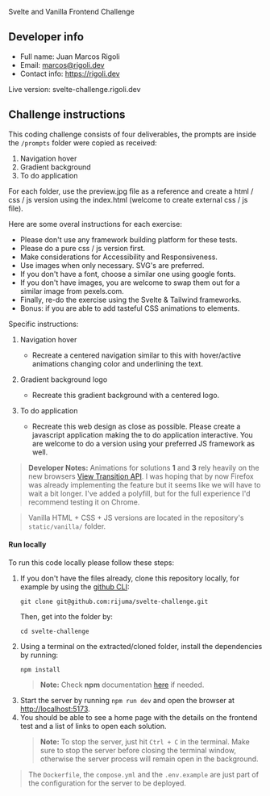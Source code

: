 Svelte and Vanilla Frontend Challenge

## Developer info

- Full name: Juan Marcos Rigoli
- Email: [marcos@rigoli.dev](mailto:marcos@rigoli.dev)
- Contact info: https://rigoli.dev

Live version: svelte-challenge.rigoli.dev

## Challenge instructions

This coding challenge consists of four deliverables, the prompts are inside the `/prompts` folder were copied as received:

1. Navigation hover
2. Gradient background
3. To do application

For each folder, use the preview.jpg file as a reference and create a html / css / js version using the index.html (welcome to create external css / js file).

Here are some overal instructions for each exercise:

- Please don't use any framework building platform for these tests.
- Please do a pure css / js version first.
- Make considerations for Accessibility and Responsiveness.
- Use images when only necessary. SVG's are preferred.
- If you don't have a font, choose a similar one using google fonts.
- If you don't have images, you are welcome to swap them out for a similar image from pexels.com.
- Finally, re-do the exercise using the Svelte & Tailwind frameworks.
- Bonus: if you are able to add tasteful CSS animations to elements.

Specific instructions:

1. Navigation hover

   - Recreate a centered navigation similar to this with hover/active animations changing color and underlining the text.

2. Gradient background logo

   - Recreate this gradient background with a centered logo.

3. To do application

   - Recreate this web design as close as possible. Please create a javascript application making the to do application interactive. You are welcome to do a version using your preferred JS framework as well.

> **Developer Notes:** Animations for solutions **1** and **3** rely heavily on the new browsers [View Transition API](https://developer.mozilla.org/en-US/docs/Web/API/View_Transition_API). I was hoping that by now Firefox was already implementing the feature but it seems like we will have to wait a bit longer. I've added a polyfill, but for the full experience I'd recommend testing it on Chrome.

> Vanilla HTML + CSS + JS versions are located in the repository's `static/vanilla/` folder.

#### Run locally

To run this code locally please follow these steps:

1. If you don't have the files already, clone this repository locally, for example by using the [github CLI](https://cli.github.com):
   ```text
   git clone git@github.com:rijuma/svelte-challenge.git
   ```
   Then, get into the folder by:
   ```text
   cd svelte-challenge
   ```
2. Using a terminal on the extracted/cloned folder, install the dependencies by running:
   ```text
   npm install
   ```
   > **Note:** Check **npm** documentation [here](https://www.npmjs.com) if needed.
3. Start the server by running `npm run dev` and open the browser at [http://localhost:5173](http://localhost:5173).
4. You should be able to see a home page with the details on the frontend test and a list of links to open each solution.
   > **Note:** To stop the server, just hit `Ctrl + C` in the terminal. Make sure to stop the server before closing the terminal window, otherwise the server process will remain open in the background.

> The `Dockerfile`, the `compose.yml` and the `.env.example` are just part of the configuration for the server to be deployed.
